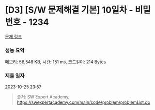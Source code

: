 # [D3] [S/W 문제해결 기본] 10일차 - 비밀번호 - 1234 

[문제 링크](https://swexpertacademy.com/main/code/problem/problemDetail.do?contestProbId=AV14_DEKAJcCFAYD) 

### 성능 요약

메모리: 58,548 KB, 시간: 151 ms, 코드길이: 214 Bytes

### 제출 일자

2023-10-25 23:57



> 출처: SW Expert Academy, https://swexpertacademy.com/main/code/problem/problemList.do